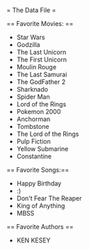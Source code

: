 = The Data File =


== Favorite Movies: ==
* Star Wars
* Godzilla
* The Last Unicorn
* The First Unicorn
* Moulin Rouge
* The Last Samurai
* The GodFather 2 
* Sharknado
* Spider Man
* Lord of the Rings
* Pokemon 2000
* Anchorman
* Tombstone
* The Lord of the Rings
* Pulp Fiction
* Yellow Submarine
* Constantine


== Favorite Songs:==
* Happy Birthday
* :)
* Don't Fear The Reaper
* King of Anything
* MBSS

== Favorite Authors ==
* KEN KESEY

